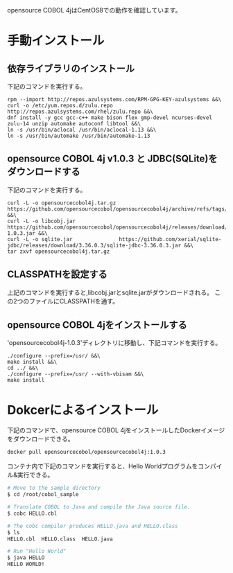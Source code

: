 opensource COBOL 4jはCentOS8での動作を確認しています。  

# 手動インストール

## 依存ライブラリのインストール

下記のコマンドを実行する。

```
rpm --import http://repos.azulsystems.com/RPM-GPG-KEY-azulsystems &&\
curl -o /etc/yum.repos.d/zulu.repo http://repos.azulsystems.com/rhel/zulu.repo &&\
dnf install -y gcc gcc-c++ make bison flex gmp-devel ncurses-devel zulu-14 unzip automake autoconf libtool &&\
ln -s /usr/bin/aclocal /usr/bin/aclocal-1.13 &&\
ln -s /usr/bin/automake /usr/bin/automake-1.13
```

## opensource COBOL 4j v1.0.3 と JDBC(SQLite)をダウンロードする

下記のコマンドを実行する。

```
curl -L -o opensourcecobol4j.tar.gz https://github.com/opensourcecobol/opensourcecobol4j/archive/refs/tags/v1.0.3.tar.gz &&\
curl -L -o libcobj.jar              https://github.com/opensourcecobol/opensourcecobol4j/releases/download/v1.0.3/libcobj-1.0.3.jar &&\
curl -L -o sqlite.jar               https://github.com/xerial/sqlite-jdbc/releases/download/3.36.0.3/sqlite-jdbc-3.36.0.3.jar &&\
tar zxvf opensourcecobol4j.tar.gz
```

## CLASSPATHを設定する

上記のコマンドを実行すると,libcobj.jarとsqlite.jarがダウンロードされる。
この2つのファイルにCLASSPATHを通す。

## opensource COBOL 4jをインストールする

'opensourcecobol4j-1.0.3'ディレクトリに移動し、下記コマンドを実行する。

```
./configure --prefix=/usr/ &&\
make install &&\
cd ../ &&\
./configure --prefix=/usr/ --with-vbisam &&\
make install
```

# Dokcerによるインストール

下記のコマンドで、opensource COBOL 4jをインストールしたDockerイメージをダウンロードできる。

```bash
docker pull opensourcecobol/opensourcecobol4j:1.0.3
```

コンテナ内で下記のコマンドを実行すると、Hello Worldプログラムをコンパイル&実行できる。

``` bash
# Move to the sample directory
$ cd /root/cobol_sample

# Translate COBOL to Java and compile the Java source file.
$ cobc HELLO.cbl

# The cobc compiler produces HELLO.java and HELLO.class
$ ls
HELLO.cbl  HELLO.class  HELLO.java

# Run "Hello World"
$ java HELLO
HELLO WORLD!
```